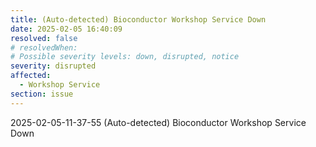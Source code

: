 ```yaml
---
title: (Auto-detected) Bioconductor Workshop Service Down
date: 2025-02-05 16:40:09
resolved: false
# resolvedWhen: 
# Possible severity levels: down, disrupted, notice
severity: disrupted
affected:
  - Workshop Service
section: issue
---
```


2025-02-05-11-37-55 (Auto-detected) Bioconductor Workshop Service Down

